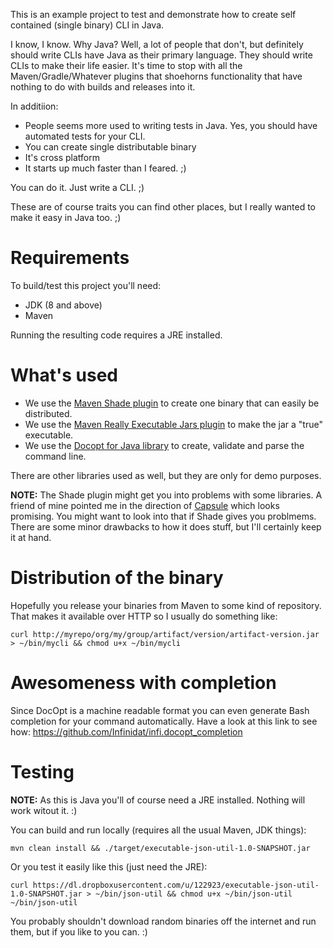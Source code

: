 This is an example project to test and demonstrate how to create self contained (single binary) CLI in Java. 

I know, I know. Why Java? Well, a lot of people that don't, but definitely should write CLIs have Java as their primary 
language. They should write CLIs to make their life easier. It's time to stop with all the Maven/Gradle/Whatever 
plugins that  shoehorns functionality that have nothing to do with builds and releases into it. 

In additiion:
- People seems more used to writing tests in Java. Yes, you should have automated tests for your CLI.
- You can create single distributable binary
- It's cross platform
- It starts up much faster than I feared. ;)

You can do it. Just write a CLI. ;)

These are of course traits you can find other places, but I really wanted to make it easy in Java too. ;)

# Requirements

To build/test this project you'll need:

- JDK (8 and above)
- Maven

Running the resulting code requires a JRE installed.

# What's used

- We use the [Maven Shade plugin](https://github.com/brianm/really-executable-jars-maven-plugin) to create one binary that can easily be distributed.
- We use the [Maven Really Executable Jars plugin](https://github.com/brianm/really-executable-jars-maven-plugin) to make the jar a "true" executable.
- We use the [Docopt for Java library](https://github.com/docopt/docopt.java) to create, validate and parse the command line.

There are other libraries used as well, but they are only for demo purposes.

**NOTE:** The Shade plugin might get you into problems with some libraries. A friend of mine pointed me in the direction of [Capsule](http://www.capsule.io/) which looks promising. You might want to look into that if Shade gives you problmems. There are some minor drawbacks to how it does stuff, but I'll certainly keep it at hand.

# Distribution of the binary

Hopefully you release your binaries from Maven to some kind of repository. That makes it available over HTTP so I
usually do something like:

    curl http://myrepo/org/my/group/artifact/version/artifact-version.jar > ~/bin/mycli && chmod u+x ~/bin/mycli
    
# Awesomeness with completion

Since DocOpt is a machine readable format you can even generate Bash completion for your command automatically. Have a look at this link to see how: https://github.com/Infinidat/infi.docopt_completion

# Testing

**NOTE:** As this is Java you'll of course need a JRE installed. Nothing will work witout it. :)

You can build and run locally (requires all the usual Maven, JDK things):

    mvn clean install && ./target/executable-json-util-1.0-SNAPSHOT.jar
    
Or you test it easily like this (just need the JRE):

    curl https://dl.dropboxusercontent.com/u/122923/executable-json-util-1.0-SNAPSHOT.jar > ~/bin/json-util && chmod u+x ~/bin/json-util
    ~/bin/json-util
    
You probably shouldn't download random binaries off the internet and run them, but if you like to you can. :)